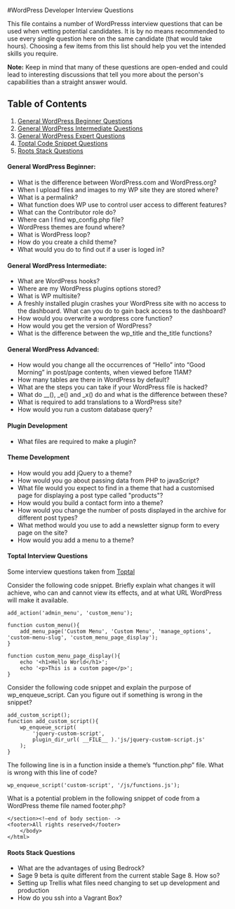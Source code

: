 #WordPress Developer Interview Questions

This file contains a number of WordPresss interview questions that can be used when vetting potential candidates. It is by no means recommended to use every single question here on the same candidate (that would take hours). Choosing a few items from this list should help you vet the intended skills you require.

**Note:** Keep in mind that many of these questions are open-ended and could lead to interesting discussions that tell you more about the person's capabilities than a straight answer would.

## Table of Contents

  1. [General WordPress Beginner Questions](#general-wordpress-beginner)
  2. [General WordPress Intermediate Questions](#general-wordpress-intermediate)
  3. [General WordPress Expert Questions](#general-wordpress-expert)
  4. [Toptal Code Snippet Questions](#toptal-interview-questions)
  5. [Roots Stack Questions](#roots-stack-questions)

#### General WordPress Beginner:

* What is the difference between WordPress.com and WordPress.org?
* When I upload files and images to my WP site they are stored where?
* What is a permalink?
* What function does WP use to control user access to different features?
* What can the Contributor role do?
* Where can I find wp_config.php file?
* WordPress themes are found where?
* What is WordPress loop?
* How do you create a child theme?
* What would you do to find out if a user is loged in?

#### General WordPress Intermediate:

* What are WordPress hooks?
* Where are my WordPress plugins options stored?
* What is WP multisite?
* A freshly installed plugin crashes your WordPress site with no access to the dashboard. What can you do to gain back access to the dashboard?
* How would you overwrite a wordpress core function?
* How would you get the version of WordPress?
* What is the difference between the wp_title and the_title functions?

#### General WordPress Advanced:

* How would you change all the occurrences of “Hello” into “Good Morning” in post/page contents, when viewed before 11AM?
* How many tables are there in WordPress by default?
* What are the steps you can take if your WordPress file is hacked?
* What do __(), _e() and _x() do and what is the difference between these?
* What is required to add translations to a WordPress site?
* How would you run a custom database query?

#### Plugin Development

* What files are required to make a plugin?

#### Theme Development

* How would you add jQuery to a theme?
* How would you go about passing data from PHP to javaScript?
* What file would you expect to find in a theme that had a customised page for displaying a post type called "products"?
* How would you build a contact form into a theme?
* How would you change the number of posts displayed in the archive for different post types?
* What method would you use to add a newsletter signup form to every page on the site?
* How would you add a menu to a theme?

#### Toptal Interview Questions

Some interview questions taken from [Toptal](https://www.toptal.com/wordpress/interview-questions)


Consider the following code snippet. Briefly explain what changes it will achieve, who can and cannot view its effects, and at what URL WordPress will make it available.

````
add_action('admin_menu', 'custom_menu');

function custom_menu(){
    add_menu_page('Custom Menu', 'Custom Menu', 'manage_options', 'custom-menu-slug', 'custom_menu_page_display');
}

function custom_menu_page_display(){
    echo '<h1>Hello World</h1>';
    echo '<p>This is a custom page</p>';
}
````


Consider the following code snippet and explain the purpose of wp_enqueue_script. Can you figure out if something is wrong in the snippet?

````
add_custom_script();
function add_custom_script(){
    wp_enqueue_script( 
        'jquery-custom-script',
        plugin_dir_url( __FILE__ ).'js/jquery-custom-script.js'
    );
}
````

The following line is in a function inside a theme’s “function.php” file. What is wrong with this line of code?

````
wp_enqueue_script('custom-script', '/js/functions.js');
````


What is a potential problem in the following snippet of code from a WordPress theme file named footer.php?

````
</section><!—end of body section- ->
<footer>All rights reserved</footer>
    </body>
</html>
````

#### Roots Stack Questions

* What are the advantages of using Bedrock?
* Sage 9 beta is quite different from the current stable Sage 8. How so?
* Setting up Trellis what files need changing to set up development and production
* How do you ssh into a Vagrant Box?

